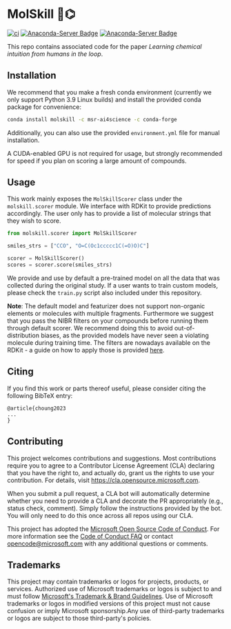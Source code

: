 # MolSkill 🤹⌬

[![ci](https://github.com/microsoft/molskill/actions/workflows/ci.yml/badge.svg)](https://github.com/microsoft/molskill/actions/workflows/ci.yml)
[![Anaconda-Server Badge](https://anaconda.org/msr-ai4science/molskill/badges/platforms.svg)](https://anaconda.org/msr-ai4science/molskill)
[![Anaconda-Server Badge](https://anaconda.org/msr-ai4science/molskill/badges/version.svg)](https://anaconda.org/msr-ai4science/molskill)

This repo contains associated code for the paper _Learning chemical intuition from humans in the loop_.

## Installation

We recommend that you make a fresh conda environment (currently we only support Python 3.9 Linux builds) and install the provided conda package for convenience:

```bash
conda install molskill -c msr-ai4science -c conda-forge
```

Additionally, you can also use the provided `environment.yml` file for manual installation.

A CUDA-enabled GPU is not required for usage, but strongly recommended for speed if you plan on scoring a large amount of compounds. 


## Usage

This work mainly exposes the `MolSkillScorer` class under the `molskill.scorer` module. We interface with RDKit to provide predictions accordingly. The user only has to provide a list of molecular strings that they wish to score. 

```python
from molskill.scorer import MolSkillScorer

smiles_strs = ["CCO", "O=C(Oc1ccccc1C(=O)O)C"] 

scorer = MolSkillScorer()
scores = scorer.score(smiles_strs)
```

We provide and use by default a pre-trained model on all the data that was collected during the original study. If a user wants to train custom models, please check the `train.py` script also included under this repository.

**Note**: The default model and featurizer does not support non-organic elements or molecules with multiple fragments. Furthermore we suggest that you pass the NIBR filters on your compounds before running them through default scorer. We recommend doing this to avoid out-of-distribution biases, as the provided models have never seen a violating molecule during training time. The filters are nowadays available on the RDKit - a guide on how to apply those is provided [here](https://github.com/rdkit/rdkit/tree/master/Contrib/NIBRSubstructureFilters).


## Citing

If you find this work or parts thereof useful, please consider citing the following BibTeX entry:

```
@article{choung2023
...
}

```

## Contributing

This project welcomes contributions and suggestions.  Most contributions require you to agree to a Contributor License Agreement (CLA) declaring that you have the right to, and actually do, grant us the rights to use your contribution. For details, visit https://cla.opensource.microsoft.com.

When you submit a pull request, a CLA bot will automatically determine whether you need to provide a CLA and decorate the PR appropriately (e.g., status check, comment). Simply follow the instructions provided by the bot. You will only need to do this once across all repos using our CLA.

This project has adopted the [Microsoft Open Source Code of Conduct](https://opensource.microsoft.com/codeofconduct/). For more information see the [Code of Conduct FAQ](https://opensource.microsoft.com/codeofconduct/faq/) or contact [opencode@microsoft.com](mailto:opencode@microsoft.com) with any additional questions or comments.

## Trademarks

This project may contain trademarks or logos for projects, products, or services. Authorized use of Microsoft trademarks or logos is subject to and must follow [Microsoft's Trademark & Brand Guidelines](https://www.microsoft.com/en-us/legal/intellectualproperty/trademarks/usage/general). Use of Microsoft trademarks or logos in modified versions of this project must not cause confusion or imply Microsoft sponsorship.Any use of third-party trademarks or logos are subject to those third-party's policies.

